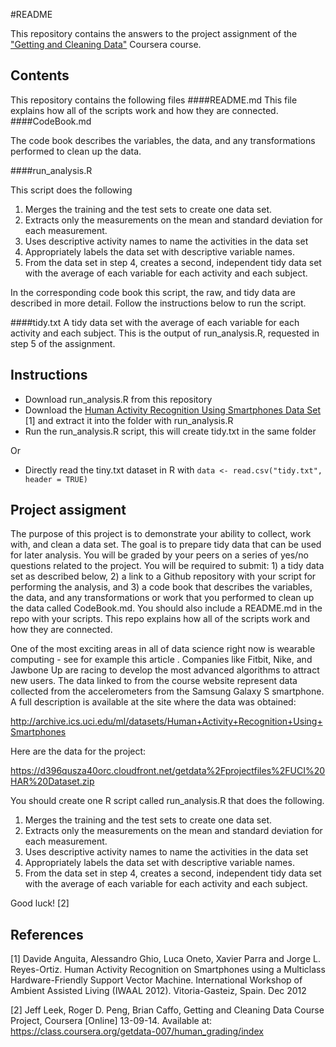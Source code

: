 #README

This repository contains the answers to the project assignment of the  ["Getting and Cleaning Data"](https://class.coursera.org/getdata-007/) Coursera course.

## Contents
This repository contains the following files
####README.md
This file explains how all of the scripts work and how they are connected.
####CodeBook.md

The code book describes the variables, the data, and any transformations performed to clean up the data.
 
####run_analysis.R

This script does the following
1. Merges the training and the test sets to create one data set.
2. Extracts only the measurements on the mean and standard deviation for each measurement.
3. Uses descriptive activity names to name the activities in the data set
4. Appropriately labels the data set with descriptive variable names. 
5. From the data set in step 4, creates a second, independent tidy data set with the average of each variable for each activity and each subject.

In the corresponding code book this script, the raw, and tidy data are described in more detail. Follow the instructions below to run the script.

####tidy.txt
A tidy data set with the average of each variable for each activity and each subject. This is the output of run_analysis.R, requested in step 5 of the assignment.

## Instructions

* Download  run_analysis.R from this repository
* Download the [Human Activity Recognition Using Smartphones Data Set](http://archive.ics.uci.edu/ml/datasets/Human+Activity+Recognition+Using+Smartphones) [1] and extract it into the folder with run_analysis.R 
*  Run the  run_analysis.R script, this will create tidy.txt in the same folder

Or

* Directly read the tiny.txt dataset in R with
`data <- read.csv("tidy.txt", header = TRUE)`


## Project assigment

The purpose of this project is to demonstrate your ability to collect, work with, and clean a data set. The goal is to prepare tidy data that can be used for later analysis. You will be graded by your peers on a series of yes/no questions related to the project. You will be required to submit: 1) a tidy data set as described below, 2) a link to a Github repository with your script for performing the analysis, and 3) a code book that describes the variables, the data, and any transformations or work that you performed to clean up the data called CodeBook.md. You should also include a README.md in the repo with your scripts. This repo explains how all of the scripts work and how they are connected.  

One of the most exciting areas in all of data science right now is wearable computing - see for example this article . Companies like Fitbit, Nike, and Jawbone Up are racing to develop the most advanced algorithms to attract new users. The data linked to from the course website represent data collected from the accelerometers from the Samsung Galaxy S smartphone. A full description is available at the site where the data was obtained: 

http://archive.ics.uci.edu/ml/datasets/Human+Activity+Recognition+Using+Smartphones 

Here are the data for the project: 

https://d396qusza40orc.cloudfront.net/getdata%2Fprojectfiles%2FUCI%20HAR%20Dataset.zip 

 You should create one R script called run_analysis.R that does the following. 
1. Merges the training and the test sets to create one data set.
2. Extracts only the measurements on the mean and standard deviation for each measurement.
3. Uses descriptive activity names to name the activities in the data set
4. Appropriately labels the data set with descriptive variable names. 
5. From the data set in step 4, creates a second, independent tidy data set with the average of each variable for each activity and each subject.

Good luck! [2]

## References
[1] Davide Anguita, Alessandro Ghio, Luca Oneto, Xavier Parra and Jorge L. Reyes-Ortiz. Human Activity Recognition on Smartphones using a Multiclass Hardware-Friendly Support Vector Machine. International Workshop of Ambient Assisted Living (IWAAL 2012). Vitoria-Gasteiz, Spain. Dec 2012

[2] Jeff Leek, Roger D. Peng, Brian Caffo, Getting and Cleaning Data Course Project, Coursera [Online] 13-09-14. Available at:  https://class.coursera.org/getdata-007/human_grading/index